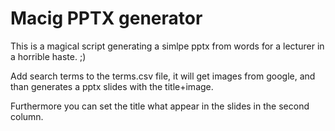 # Macig PPTX generator

This is a magical script generating a simlpe pptx from words for a lecturer in a horrible haste. ;)

Add search terms to the terms.csv file, it will get images from google, and than generates a pptx slides with the title+image.

Furthermore you can set the title what appear in the slides in the second column.